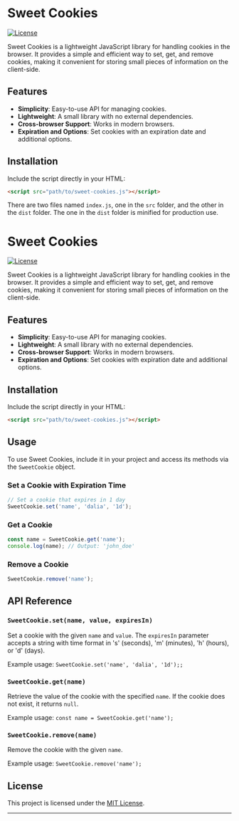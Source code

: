 # Sweet Cookies

[![License](https://img.shields.io/badge/license-MIT-blue.svg)](https://github.com/Dalia-Alawneh/sweet-cookies/main/LICENSE)

Sweet Cookies is a lightweight JavaScript library for handling cookies in the browser. It provides a simple and efficient way to set, get, and remove cookies, making it convenient for storing small pieces of information on the client-side.

## Features

- **Simplicity**: Easy-to-use API for managing cookies.
- **Lightweight**: A small library with no external dependencies.
- **Cross-browser Support**: Works in modern browsers.
- **Expiration and Options**: Set cookies with an expiration date and additional options.

## Installation

Include the script directly in your HTML:

```html
<script src="path/to/sweet-cookies.js"></script>
```

There are two files named `index.js`, one in the `src` folder, and the other in the `dist` folder. The one in the `dist` folder is minified for production use.


# Sweet Cookies

[![License](https://img.shields.io/badge/license-MIT-blue.svg)](https://github.com/Dalia-Alawneh/sweet-cookies/main/LICENSE)

Sweet Cookies is a lightweight JavaScript library for handling cookies in the browser. It provides a simple and efficient way to set, get, and remove cookies, making it convenient for storing small pieces of information on the client-side.

## Features

- **Simplicity**: Easy-to-use API for managing cookies.
- **Lightweight**: A small library with no external dependencies.
- **Cross-browser Support**: Works in modern browsers.
- **Expiration and Options**: Set cookies with expiration date and additional options.

## Installation

Include the script directly in your HTML:

```html
<script src="path/to/sweet-cookies.js"></script>
```

## Usage

To use Sweet Cookies, include it in your project and access its methods via the `SweetCookie` object.

### Set a Cookie with Expiration Time

```javascript
// Set a cookie that expires in 1 day
SweetCookie.set('name', 'dalia', '1d');
```

### Get a Cookie

```javascript
const name = SweetCookie.get('name');
console.log(name); // Output: 'john_doe'
```

### Remove a Cookie

```javascript
SweetCookie.remove('name');
```

## API Reference

### `SweetCookie.set(name, value, expiresIn)`

Set a cookie with the given `name` and `value`. The `expiresIn` parameter accepts a string with time format in 's' (seconds), 'm' (minutes), 'h' (hours), or 'd' (days).

Example usage: `SweetCookie.set('name', 'dalia', '1d');;`

### `SweetCookie.get(name)`

Retrieve the value of the cookie with the specified `name`. If the cookie does not exist, it returns `null`.

Example usage: `const name = SweetCookie.get('name');`

### `SweetCookie.remove(name)`

Remove the cookie with the given `name`.

Example usage: `SweetCookie.remove('name');`

## License

This project is licensed under the [MIT License](https://github.com/YourUsername/sweet-cookies/blob/main/LICENSE).

---
